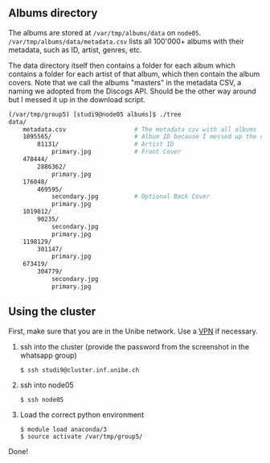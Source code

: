 Albums directory
----------------

The albums are stored at `/var/tmp/albums/data` on `node05`.
`/var/tmp/albums/data/metadata.csv` lists all 100'000+ albums with their
metadata, such as ID, artist, genres, etc.

The data directory itself then contains a folder for each album which contains a
folder for each artist of that album, which then contain the album covers. Note
that we call the albums "masters" in the metadata CSV, a naming we adopted from
the Discogs API. Should be the other way around but I messed it up in the
download script.


```sh
(/var/tmp/group5) [studi9@node05 albums]$ ./tree
data/
    metadata.csv                   # The metadata csv with all albums
    1095565/                       # Album ID because I messed up the order
        81131/                     # Artist ID
            primary.jpg            # Front Cover
    478444/
        2886362/
            primary.jpg
    176048/
        469595/
            secondary.jpg          # Optional Back Cover
            primary.jpg
    1019012/
        90235/
            secondary.jpg
            primary.jpg
    1198129/
        301147/
            primary.jpg
    673419/
        304779/
            secondary.jpg
            primary.jpg
```


Using the cluster
-----------------

First, make sure that you are in the Unibe network. Use a [VPN][0] if necessary.

1. ssh into the cluster (provide the password from the screenshot in the
   whatsapp group)

   ```
   $ ssh studi9@cluster.inf.unibe.ch
   ```
2. ssh into node05

   ```
   $ ssh node05
   ```
3. Load the correct python environment

   ```
   $ module load anaconda/3
   $ source activate /var/tmp/group5/
   ```

Done!

[0]: http://www.unibe.ch/university/campus_and_infrastructure/rund_um_computer/internetzugang/access_to_internal_resources_via_vpn/index_eng.html

